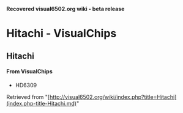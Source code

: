 **Recovered visual6502.org wiki - beta release**

# Hitachi - VisualChips

## Hitachi

#### From VisualChips

- HD6309

Retrieved from "[http://visual6502.org/wiki/index.php?title=Hitachi](index.php-title-Hitachi.md)"

